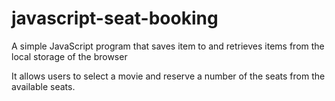 # javascript-seat-booking
A simple JavaScript program that saves item to and retrieves items from the local storage of the browser

It allows users to select a movie and reserve a number of the seats from the available seats.
